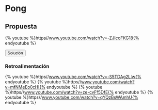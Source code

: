 
# Pong

## Propuesta

{% youtube %}https//www.youtube.com/watch?v=-ZJIcoFKG18{% endyoutube %}
<script type="text/javascript">var feedback33_93text = "Solución";</script><input type="button" name="toggle-feedback-33_93" value="Solución" class="feedbackbutton" onclick="$exe.toggleFeedback(this,false);return false" />

### Retroalimentación

{% youtube %}https//www.youtube.com/watch?v=-S5TDAg2LIw{% endyoutube %}
{% youtube %}https//www.youtube.com/watch?v=mfNMeEo0cHI{% endyoutube %}
{% youtube %}https//www.youtube.com/watch?v=ze-cvFf5DfE{% endyoutube %}
{% youtube %}https//www.youtube.com/watch?v=qYQzBsWAmhU{% endyoutube %}
